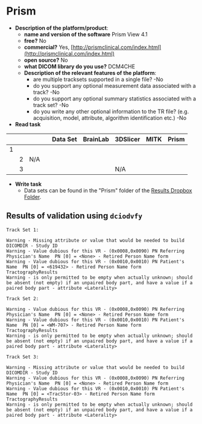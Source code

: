# Prism

* **Description of the platform/product**:
  * **name and version of the software** Prism View 4.1
  * **free?** No
  * **commercial?** Yes, [http://prismclinical.com/index.html](http://prismclinical.com/index.html)
  * **open source?** No
  * **what DICOM library do you use?** DCM4CHE
  * **Description of the relevant features of the platform**:
    * are multiple tracksets supported in a single file? -No
    * do you support any optional measurement data associated with a track? -No
    * do you support any optional summary statistics associated with a track set? -No
    * do you write any other optional information to the TR file? \(e.g. acquisition, model, attribute, algorithm identification etc.\) -No
* **Read task**

|  |  |  |  | Data Set | BrainLab | 3DSlicer | MITK | Prism |
| :--- | :--- | :--- | :--- | :--- | :--- | :--- | :--- | :--- |
| 1 |  |  |  |  |  |  |  |  |
|  | 2 | N/A |  |  |  |  |  |  |
|  | 3 |  |  |  |  | N/A |  |  |

* **Write task**
  * Data sets can be found in the "Prism" folder of the [Results Dropbox Folder](https://www.dropbox.com/sh/gmy2nt1mlfk1k2w/AADIdfcLUUZ8ViAh7i6x0aana?dl=0).

## Results of validation using `dciodvfy`

```text
Track Set 1:

Warning - Missing attribute or value that would be needed to build DICOMDIR - Study ID
Warning - Value dubious for this VR - (0x0008,0x0090) PN Referring Physician's Name  PN [0] = <None> - Retired Person Name form
Warning - Value dubious for this VR - (0x0010,0x0010) PN Patient's Name  PN [0] = <619432> - Retired Person Name form
TractographyResults
Warning - is only permitted to be empty when actually unknown; should be absent (not empty) if an unpaired body part, and have a value if a paired body part - attribute <Laterality>
```

```text
Track Set 2:

Warning - Value dubious for this VR - (0x0008,0x0090) PN Referring Physician's Name  PN [0] = <None> - Retired Person Name form
Warning - Value dubious for this VR - (0x0010,0x0010) PN Patient's Name  PN [0] = <WM-707> - Retired Person Name form
TractographyResults
Warning - is only permitted to be empty when actually unknown; should be absent (not empty) if an unpaired body part, and have a value if a paired body part - attribute <Laterality>
```

```text
Track Set 3:

Warning - Missing attribute or value that would be needed to build DICOMDIR - Study ID
Warning - Value dubious for this VR - (0x0008,0x0090) PN Referring Physician's Name  PN [0] = <None> - Retired Person Name form
Warning - Value dubious for this VR - (0x0010,0x0010) PN Patient's Name  PN [0] = <TracStor-03> - Retired Person Name form
TractographyResults
Warning - is only permitted to be empty when actually unknown; should be absent (not empty) if an unpaired body part, and have a value if a paired body part - attribute <Laterality>
```

